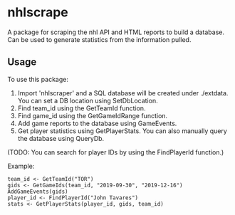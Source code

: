 # nhlscrape
A package for scraping the nhl API and HTML reports to build a database. Can be used to generate statistics from the information pulled.

## Usage
To use this package:
1. Import 'nhlscraper' and a SQL database will be created under ./extdata. You can set a DB location using SetDbLocation.
2. Find team_id using the GetTeamId function.
3. Find game_id using the GetGameIdRange function.
4. Add game reports to the database using GameEvents.
5. Get player statistics using GetPlayerStats. You can also manually query the database using QueryDb.

(TODO: You can search for player IDs by using the FindPlayerId function.)

Example:
```
team_id <- GetTeamId("TOR")
gids <- GetGameIds(team_id, "2019-09-30", "2019-12-16")
AddGameEvents(gids)
player_id <- FindPlayerId("John Tavares")
stats <- GetPlayerStats(player_id, gids, team_id)
```

